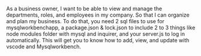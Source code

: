 As a business owner, I want to be able to view and manage the departments, roles, and employees in my company. So that I can organize and plan my business. To do that, you need 2 sql files to use for mysqlworkbenchapp, a package.json & lock.json to include 2 to 3 things like node modules folder with mysql and inquirer, and your server.js to log in automatically. This will get you to know how to add, view, and update with vscode and Mysqlworkbench. 
